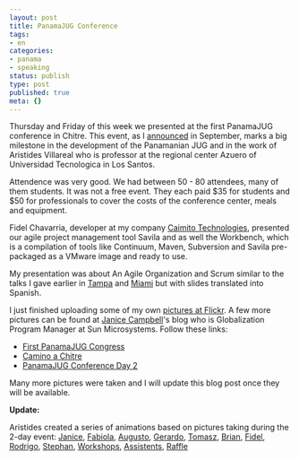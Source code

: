 ```yaml
---
layout: post
title: PanamaJUG Conference
tags:
- en
categories:
- panama
- speaking
status: publish
type: post
published: true
meta: {}
---
```

<p>Thursday and Friday of this week we presented at the first PanamaJUG conference in Chitre. This event, as I <a href="/2007/09/01/panama-jug-two-day-conference.html">announced</a> in September, marks a big milestone in the development of the Panamanian JUG and in the work of Aristides Villareal who is professor at the regional center Azuero of Universidad Tecnologica in Los Santos.</p>

<p>Attendence was very good. We had between 50 - 80 attendees, many of them students. It was not a free event. They each paid $35 for students and $50 for professionals to cover the costs of the conference center, meals and equipment.</p>

<p>Fidel Chavarria, developer at my company <a href="http://www.caimito.net">Caimito Technologies</a>, presented our agile project management tool Savila and as well the Workbench, which is a compilation of tools like Continuum, Maven, Subversion and Savila pre-packaged as a VMware image and ready to use.</p>

<p>My presentation was about An Agile Organization and Scrum similar to the talks I gave earlier in <a href="/2007/11/22/an-agile-development-organization-in-tampa-florida.html">Tampa</a> and <a href="/2007/11/22/an-agile-development-organization-in-miami-florida.html">Miami</a> but with slides translated into Spanish.</p>

<p>I just finished uploading some of my own <a href="http://www.flickr.com/photos/stephan-schwab/sets/72157603466202965/">pictures at Flickr</a>. A few more pictures can be found at <a href="http://blogs.sun.com/janicec">Janice Campbell</a>'s blog who is Globalization Program Manager at Sun Microsystems. Follow these links:</p>

<ul>
<li><a href="http://blogs.sun.com/janicec/entry/first_panamajug_congress">First PanamaJUG Congress</a></li>
<li><a href="http://blogs.sun.com/janicec/entry/camino_a_chitre">Camino a Chitre</a></li>
<li><a href="http://blogs.sun.com/janicec/entry/panamajug_conference_day_2">PanamaJUG Conference Day 2</a></li>
</ul>

<p>Many more pictures were taken and I will update this blog post once they will be available.</p>

<p><strong>Update:</strong></p>

<p>Aristides created a series of animations based on pictures taking during the 2-day event: 
<a href="http://animoto.com/play/4461dd7e05dd815bbf8a94fc39a3f3e0">Janice</a>, 
<a href="http://animoto.com/play/bdec25cc852347737ab005dce6679f77">Fabiola</a>,
<a href="http://animoto.com/play/cb5b218686427a79ddc515e925d7e8be">Augusto</a>,
<a href="http://animoto.com/play/4c222b56adfbfc09932e9268e6428492">Gerardo</a>,
<a href="http://animoto.com/play/0403b5d7457bc66ef0dde90985804954">Tomasz</a>,
<a href="http://animoto.com/play/808670d0bdddbbcd2697f315f4972d60">Brian</a>,
<a href="http://animoto.com/play/94d79f8bd12448ae1c7143f297f09fdb">Fidel</a>,
<a href="http://animoto.com/play/d8a7a7c93c803b1f6ee6a449394e6840">Rodrigo</a>,
<a href="http://animoto.com/play/55f13dcbf0fc5bf3dafa9b052c5cfe05">Stephan</a>,
<a href="http://animoto.com/play/d4063f5ddcd5747264ef2f5043897db0">Workshops</a>,
<a href="http://animoto.com/play/39cb96fb2870aa4cfc112960d1855099">Assistents</a>,
<a href="http://animoto.com/play/c1adaaf35e40c701f1e023ab97ae1c79">Raffle</a>
</p>
